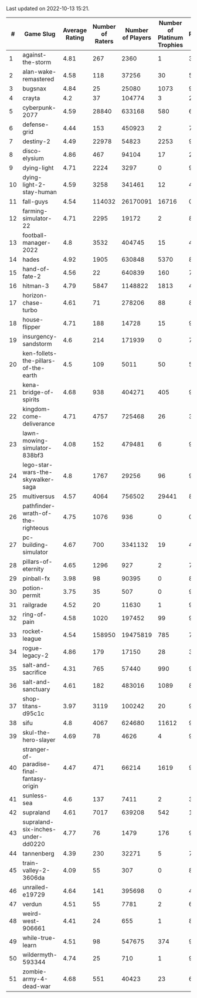 Last updated on 2022-10-13 15:21.


|#|Game Slug|Average Rating|Number of Raters|Number of Players|Number of Platinum Trophies|Max Rarity (%)|
|---|---|---|---|---|---|---|
|1|against-the-storm|4.81|267|2360|1|32|
|2|alan-wake-remastered|4.58|118|37256|30|5|
|3|bugsnax|4.84|25|25080|1073|97|
|4|crayta|4.2|37|104774|3|23|
|5|cyberpunk-2077|4.59|28840|633168|580|61|
|6|defense-grid|4.44|153|450923|2|79|
|7|destiny-2|4.49|22978|54823|2253|97|
|8|disco-elysium|4.86|467|94104|17|28|
|9|dying-light|4.71|2224|3297|0|98|
|10|dying-light-2-stay-human|4.59|3258|341461|12|48|
|11|fall-guys|4.54|114032|26170091|16716|0.8|
|12|farming-simulator-22|4.71|2295|19172|2|83|
|13|football-manager-2022|4.8|3532|404745|15|48|
|14|hades|4.92|1905|630848|5370|89|
|15|hand-of-fate-2|4.56|22|640839|160|72|
|16|hitman-3|4.79|5847|1148822|1813|48|
|17|horizon-chase-turbo|4.61|71|278206|88|83|
|18|house-flipper|4.71|188|14728|15|93|
|19|insurgency-sandstorm|4.6|214|171939|0|7|
|20|ken-follets-the-pillars-of-the-earth|4.5|109|5011|50|56|
|21|kena-bridge-of-spirits|4.68|938|404271|405|94|
|22|kingdom-come-deliverance|4.71|4757|725468|26|30|
|23|lawn-mowing-simulator-838bf3|4.08|152|479481|6|91|
|24|lego-star-wars-the-skywalker-saga|4.8|1767|29256|96|98|
|25|multiversus|4.57|4064|756502|29441|81|
|26|pathfinder-wrath-of-the-righteous|4.75|1076|936|0|0.1|
|27|pc-building-simulator|4.67|700|3341132|19|47|
|28|pillars-of-eternity|4.65|1296|927|2|79|
|29|pinball-fx|3.98|98|90395|0|86|
|30|potion-permit|3.75|35|507|0|96|
|31|railgrade|4.52|20|11630|1|98|
|32|ring-of-pain|4.58|1020|197452|99|97|
|33|rocket-league|4.54|158950|19475819|785|74|
|34|rogue-legacy-2|4.86|179|17150|28|36|
|35|salt-and-sacrifice|4.31|765|57440|990|91|
|36|salt-and-sanctuary|4.61|182|483016|1089|83|
|37|shop-titans-d95c1c|3.97|3119|100242|20|98|
|38|sifu|4.8|4067|624680|11612|96|
|39|skul-the-hero-slayer|4.69|78|4626|4|96|
|40|stranger-of-paradise-final-fantasy-origin|4.47|471|66214|1619|98|
|41|sunless-sea|4.6|137|7411|2|38|
|42|supraland|4.61|7017|639208|542|100|
|43|supraland-six-inches-under-dd0220|4.77|76|1479|176|99|
|44|tannenberg|4.39|230|32271|5|79|
|45|train-valley-2-3606da|4.09|55|307|0|88|
|46|unrailed-e19729|4.64|141|395698|0|40|
|47|verdun|4.51|55|7781|2|67|
|48|weird-west-906661|4.41|24|655|1|80|
|49|while-true-learn|4.51|98|547675|374|93|
|50|wildermyth-593344|4.74|25|710|1|91|
|51|zombie-army-4-dead-war|4.68|551|40423|23|66|
